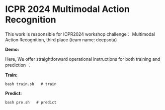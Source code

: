 # ICPR 2024 Multimodal Action Recognition
This work is responsible for ICPR2024 workshop challenge： Multimodal Action Recognition, third place (team name: deepsota)

**Demo:**

Here, We offer straightforward operational instructions for both training and prediction ：

**Train:**

```shell
bash train.sh   # train
```

**Predict:**

```shell
bash pre.sh   # predict
```

